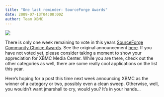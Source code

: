 ```yaml
---
title: "One last reminder: SourceForge Awards"
date: 2009-07-13T04:00:00Z
author: Team XBMC
---
```


[![](https://kodi.tv/files/custom_cca_logo.jpeg)](https://sourceforge.net/community/cca09/vote/?f=459)

There is only one week remaining to vote in this years [SourceForge Community Choice Awards](https://sourceforge.net/community/cca09/vote/?f=459). See the original announcement [here](/vote-for-xbmc-at-sourceforge). If you have not voted yet, please consider taking a moment to show your appreciation for XBMC Media Center. While you are there, check out the other categories as well, there are some really cool applications on the list this year.

Here’s hoping for a post this time next week announcing XBMC as the winner of a category or two, possibly even a clean sweep. Otherwise, well, you wouldn’t want jmarshall to cry, would you? It’s in your hands…
